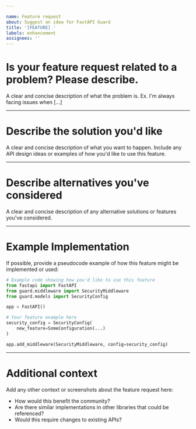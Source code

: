 ```yaml
---

name: Feature request
about: Suggest an idea for FastAPI Guard
title: '[FEATURE] '
labels: enhancement
assignees: ''
---
```


Is your feature request related to a problem? Please describe.
==============================================================
A clear and concise description of what the problem is. Ex. I'm always facing issues when [...]

___

Describe the solution you'd like
================================
A clear and concise description of what you want to happen. Include any API design ideas or examples of how you'd like to use this feature.

___

Describe alternatives you've considered
=======================================
A clear and concise description of any alternative solutions or features you've considered.

___

Example Implementation
======================
If possible, provide a pseudocode example of how this feature might be implemented or used:

```python
# Example code showing how you'd like to use this feature
from fastapi import FastAPI
from guard.middleware import SecurityMiddleware
from guard.models import SecurityConfig

app = FastAPI()

# Your feature example here
security_config = SecurityConfig(
    new_feature=SomeConfiguration(...)
)

app.add_middleware(SecurityMiddleware, config=security_config)
```

___

Additional context
==================
Add any other context or screenshots about the feature request here:
- How would this benefit the community?
- Are there similar implementations in other libraries that could be referenced?
- Would this require changes to existing APIs?
